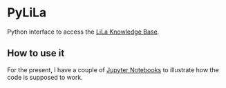 # PyLiLa
Python interface to access the [LiLa Knowledge Base](https://lila-erc.eu/).

## How to use it

For the present, I have a couple of [Jupyter Notebooks](https://github.com/francescomambrini/PyLiLa/tree/master/examples) 
to illustrate how the code is supposed to work.
